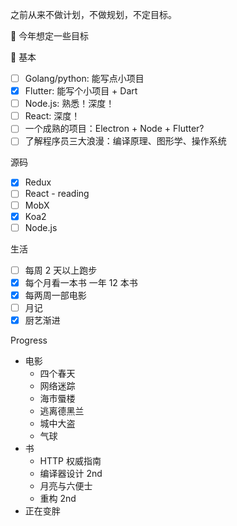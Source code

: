 之前从来不做计划，不做规划，不定目标。

 今年想定一些目标

 基本

- [ ] Golang/python: 能写点小项目
- [x] Flutter: 能写个小项目 + Dart
- [ ] Node.js: 熟悉！深度！
- [ ] React: 深度！
- [ ] 一个成熟的项目：Electron + Node + Flutter?
- [ ] 了解程序员三大浪漫：编译原理、图形学、操作系统

源码

- [x] Redux
- [ ] React - reading
- [ ] MobX
- [x] Koa2
- [ ] Node.js

生活

- [ ] 每周 2 天以上跑步
- [x] 每个月看一本书 一年 12 本书
- [x] 每两周一部电影
- [ ] 月记
- [x] 厨艺渐进

Progress

- 电影
  - 四个春天
  - 网络迷踪
  - 海市蜃楼
  - 逃离德黑兰
  - 城中大盗
  - 气球
- 书
  - HTTP 权威指南
  - 编译器设计 2nd
  - 月亮与六便士
  - 重构 2nd
- 正在变胖
